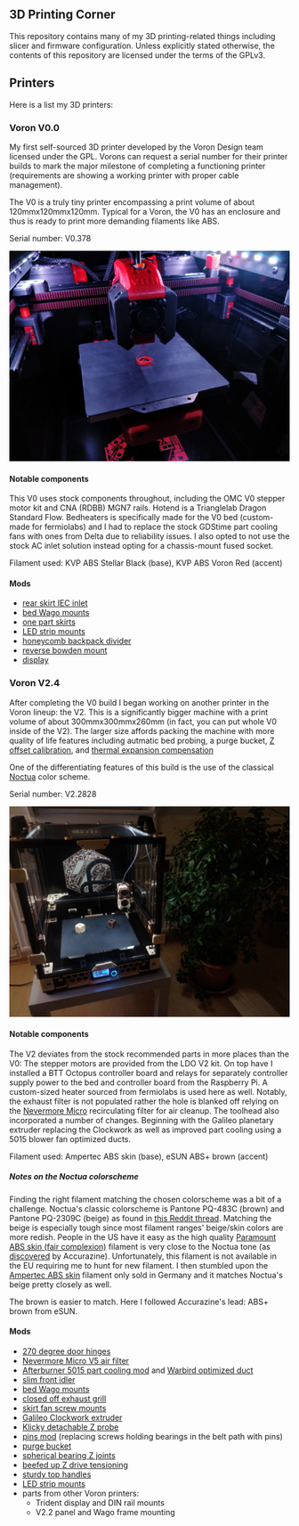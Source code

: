 3D Printing Corner
------------------

This repository contains many of my 3D printing-related things including slicer
and firmware configuration. Unless explicitly stated otherwise, the contents of
this repository are licensed under the terms of the GPLv3.

## Printers

Here is a list my 3D printers:

### Voron V0.0

My first self-sourced 3D printer developed by the Voron Design team licensed
under the GPL. Vorons can request a serial number for their printer builds to
mark the major milestone of completing a functioning printer (requirements are
showing a working printer with proper cable management).

The V0 is a truly tiny printer encompassing a print volume of about
120mmx120mmx120mm. Typical for a Voron, the V0 has an enclosure and thus is
ready to print more demanding filaments like ABS.

Serial number: V0.378

![V0.378 showcase](assets/v0-showcase.jpg)

#### Notable components

This V0 uses stock components throughout, including the OMC V0 stepper motor kit
and CNA (RDBB) MGN7 rails. Hotend is a Trianglelab Dragon Standard Flow.
Bedheaters is specifically made for the V0 bed (custom-made for fermiolabs) and
I had to replace the stock GDStime part cooling fans with ones from Delta due to
reliability issues. I also opted to not use the stock AC inlet solution instead
opting for a chassis-mount fused socket.

Filament used: KVP ABS Stellar Black (base), KVP ABS Voron Red (accent)

#### Mods

- [rear skirt IEC inlet](https://github.com/VoronDesign/VoronUsers/pull/271)
- [bed Wago mounts](https://github.com/VoronDesign/VoronUsers/tree/master/printer_mods/deepfriedheroin/v0_bed_wagos)
- [one part skirts](https://github.com/VoronDesign/VoronUsers/tree/master/printer_mods/Dan88/V0skirt)
- [LED strip mounts](https://discord.com/channels/460117602945990666/696930677161197640/808715506525012028)
- [honeycomb backpack divider](https://www.reddit.com/r/voroncorexy/comments/kyfzns/v0_serial_request_donatas8044/)
- [reverse bowden mount](https://github.com/VoronDesign/VoronUsers/blob/master/printer_mods/KiloQubit/V0_reverse_bowden_mount)
- [display](https://github.com/VoronDesign/Voron-Hardware/tree/master/V0_Display)


### Voron V2.4

After completing the V0 build I began working on another printer in the Voron
lineup: the V2. This is a significantly bigger machine with a print volume of
about 300mmx300mmx260mm (in fact, you can put whole V0 inside of the V2). The
larger size affords packing the machine with more quality of life features
including autmatic bed probing, a purge bucket, [Z offset calibration][ZCalibration], and [thermal expansion compensation][ThermalComp] 

One of the differentiating features of this build is the use of the classical
[Noctua][NoctuaHomepage] color scheme.

Serial number: V2.2828

![V2.xxx showcase](assets/v2-showcase.jpg)

[ZCalibration]: https://github.com/protoloft/klipper_z_calibration
[ThermalComp]: https://github.com/alchemyEngine/klipper_frame_expansion_comp
[NoctuaHomepage]: https://noctua.at/

#### Notable components

The V2 deviates from the stock recommended parts in more places than the V0: The
stepper motors are provided from the LDO V2 kit. On top have I installed a BTT
Octopus controller board and relays for separately controller supply power to
the bed and controller board from the Raspberry Pi. A custom-sized heater
sourced from fermiolabs is used here as well. Notably, the exhaust filter is not
populated rather the hole is blanked off relying on the
[Nevermore Micro][NevermoreMicroRepository] recirculating filter for air
cleanup. The toolhead also incorporated a number of changes. Beginning with the
Galileo planetary extruder replacing the Clockwork as well as improved part
cooling using a 5015 blower fan optimized ducts.

Filament used: Ampertec ABS skin (base), eSUN ABS+ brown (accent)

[NevermoreMicroRepository]: https://github.com/nevermore3d/Nevermore_Micro

##### Notes on the Noctua colorscheme

Finding the right filament matching the chosen colorscheme was a bit of a
challenge. Noctua's classic colorscheme is Pantone PQ-483C (brown) and Pantone
PQ-2309C (beige) as found in [this Reddit thread][NoctuaColorsRedditThread].
Matching the beige is especially tough since most filament ranges' beige/skin
colors are more redish. People in the US have it easy as the high quality
[Paramount ABS skin (fair complexion)][ParamountABSBeige] filament is very close
to the Noctua tone (as [discovered][AccurazineV22] by Accurazine).
Unfortunately, this filament is not available in the EU requiring me to hunt for
new filament. I then stumbled upon the [Ampertec ABS skin][AmpertecABSSkin]
filament only sold in Germany and it matches Noctua's beige pretty closely as
well.

The brown is easier to match. Here I followed Accurazine's lead: ABS+ brown from
eSUN.

[NoctuaColorsRedditThread]: https://www.reddit.com/r/pcmods/comments/jp15zy/exact_noctua_fan_colors/
[ParamountABSBeige]: https://www.paramount-3d.com/product-page/abs-pantone-468c-skin-fair-complexion-1-75mm-1kg-filament-lirl1015468a
[AccurazineV22]: https://www.reddit.com/r/3Dprinting/comments/g9t2lj/noctuathemed_printed_parts_for_my_voron_22_build/
[AmpertecABSSkin]: https://www.filamentpreis.de/3dabs1000skn1am.html

#### Mods

- [270 degree door hinges](https://github.com/LoganFraser/VoronMods/tree/main/ParametricRemovable270Hinges)
- [Nevermore Micro V5 air filter](https://github.com/nevermore3d/Nevermore_Micro)
- [Afterburner 5015 part cooling mod](https://github.com/Greg191134/Voron/tree/master/Afterburner%20Optimisation/5015%20fan%20mod) and [Warbird optimized duct](https://github.com/Greg191134/Voron/tree/master/Afterburner%20Optimisation/The%20Warbird)
- [slim front idler](https://github.com/selliott79/Other-V2-Idlers)
- [bed Wago mounts](https://github.com/VoronDesign/VoronUsers/tree/master/printer_mods/deepfriedheroin/v2_bed_wagos)
- [closed off exhaust grill](https://github.com/VoronDesign/VoronUsers/tree/master/printer_mods/richardjm/back-plate)
- [skirt fan screw mounts](https://github.com/VoronDesign/VoronUsers/tree/master/printer_mods/StvPtrsn/Side_Fan_Support_No_Tape)
- [Galileo Clockwork extruder](https://github.com/JaredC01/Galileo)
- [Klicky detachable Z probe](https://github.com/jlas1/Klicky-Probe/)
- [pins mod](https://github.com/hartk1213/MISC/tree/main/Voron%20Mods/Voron%202/2.4/Voron2.4_Pins_Mod) (replacing screws holding bearings in the belt path with pins)
- [purge bucket](https://github.com/Annex-Engineering/Other_Printer_Mods/tree/master/All_Printers/Purge_Brush_Bucket)
- [spherical bearing Z joints](https://github.com/hartk1213/MISC/tree/main/Voron%20Mods/Voron%202/2.4/Voron2.4_GE5C)
- [beefed up Z drive tensioning](https://github.com/VoronDesign/VoronUsers/tree/master/printer_mods/edwardyeeks/V2.4_z_drive_motor_tensioner_mod)
- [sturdy top handles](https://github.com/VoronDesign/VoronUsers/tree/master/printer_mods/jeoje/Sturdy_Handles)
- [LED strip mounts](https://github.com/VoronDesign/VoronUsers/tree/master/printer_mods/eddie/LED_Bar_Clip)
- parts from other Voron printers:
  - Trident display and DIN rail mounts
  - V2.2 panel and Wago frame mounting
